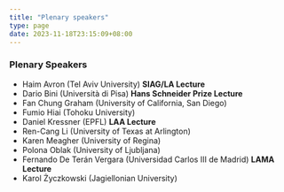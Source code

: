 ```yaml
---
title: "Plenary speakers"
type: page
date: 2023-11-18T23:15:09+08:00
---
```


### Plenary Speakers

- Haim Avron (Tel Aviv University) **SIAG/LA Lecture**
- Dario Bini (Università di Pisa) **Hans Schneider Prize Lecture**
- Fan Chung Graham (University of California, San Diego)
- Fumio Hiai (Tohoku University)
- Daniel Kressner (EPFL) **LAA Lecture**
- Ren-Cang Li (University of Texas at Arlington)
- Karen Meagher (University of Regina)
- Polona Oblak (University of Ljubljana)
- Fernando De Terán Vergara (Universidad Carlos III de Madrid) **LAMA Lecture**
- Karol Życzkowski (Jagiellonian University)
